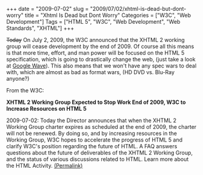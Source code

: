 +++
date = "2009-07-02"
slug = "2009/07/02/xhtml-is-dead-but-dont-worry"
title = "Xhtml Is Dead but Dont Worry"
Categories = ["W3C", "Web Development"]
Tags = ["HTML 5", "W3C", "Web Development", "Web Standards", "XHTML"]
+++

<strike>Today</strike> On July 2, 2009, the W3C announced that the XHTML 2 working group will cease development by the end of 2009. Of course all this means is that more time, effort, and man power will be focused on the HTML 5 specification, which is going to drastically change the web, (just take a look at [Google Wave](http://wave.google.com/)). This also means that we won't have any spec wars to deal with, which are almost as bad as format wars, (HD DVD vs. Blu-Ray anyone?)

From the W3C:

**XHTML 2 Working Group Expected to Stop Work End of 2009, W3C to Increase Resources on HTML 5**

2009-07-02: Today the Director announces that when the XHTML 2 Working Group charter expires as scheduled at the end of 2009, the charter will not be renewed. By doing so, and by increasing resources in the Working Group, W3C hopes to accelerate the progress of HTML 5 and clarify W3C's position regarding the future of HTML. A FAQ answers questions about the future of deliverables of the XHTML 2 Working Group, and the status of various discussions related to HTML. Learn more about the HTML Activity. [(Permalink)](http://www.w3.org/News/2009#item119)
